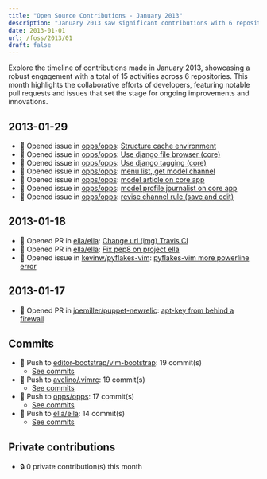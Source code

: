 ```yaml
---
title: "Open Source Contributions - January 2013"
description: "January 2013 saw significant contributions with 6 repositories, 3 open pull requests, and 8 issues raised, marking a productive start to the year."
date: 2013-01-01
url: /foss/2013/01
draft: false
---
```


Explore the timeline of contributions made in January 2013, showcasing a robust engagement with a total of 15 activities across 6 repositories. This month highlights the collaborative efforts of developers, featuring notable pull requests and issues that set the stage for ongoing improvements and innovations.

## 2013-01-29

- 🐛 Opened issue in [opps/opps](https://github.com/opps/opps): [Structure cache environment](https://github.com/opps/opps/issues/7)
- 🐛 Opened issue in [opps/opps](https://github.com/opps/opps): [Use django file browser (core)](https://github.com/opps/opps/issues/6)
- 🐛 Opened issue in [opps/opps](https://github.com/opps/opps): [Use django tagging (core)](https://github.com/opps/opps/issues/5)
- 🐛 Opened issue in [opps/opps](https://github.com/opps/opps): [menu list, get model channel](https://github.com/opps/opps/issues/4)
- 🐛 Opened issue in [opps/opps](https://github.com/opps/opps): [model article on core app](https://github.com/opps/opps/issues/3)
- 🐛 Opened issue in [opps/opps](https://github.com/opps/opps): [model profile journalist on core app](https://github.com/opps/opps/issues/2)
- 🐛 Opened issue in [opps/opps](https://github.com/opps/opps): [revise channel rule (save and edit)](https://github.com/opps/opps/issues/1)

## 2013-01-18

- 🔀 Opened PR in [ella/ella](https://github.com/ella/ella): [Change url (img) Travis CI](https://github.com/ella/ella/pull/136)
- 🔀 Opened PR in [ella/ella](https://github.com/ella/ella): [Fix pep8 on project ella](https://github.com/ella/ella/pull/135)
- 🐛 Opened issue in [kevinw/pyflakes-vim](https://github.com/kevinw/pyflakes-vim): [pyflakes-vim more powerline error](https://github.com/kevinw/pyflakes-vim/issues/62)

## 2013-01-17

- 🔀 Opened PR in [joemiller/puppet-newrelic](https://github.com/joemiller/puppet-newrelic): [apt-key from behind a firewall](https://github.com/joemiller/puppet-newrelic/pull/8)

## Commits

- 🔨 Push to [editor-bootstrap/vim-bootstrap](https://github.com/editor-bootstrap/vim-bootstrap): 19 commit(s)
  - [See commits](https://github.com/editor-bootstrap/vim-bootstrap/commits?author=avelino&since=2013-01-01T00:00:00Z&until=2013-01-31T23:59:59Z)
- 🔨 Push to [avelino/.vimrc](https://github.com/avelino/.vimrc): 19 commit(s)
  - [See commits](https://github.com/avelino/.vimrc/commits?author=avelino&since=2013-01-01T00:00:00Z&until=2013-01-31T23:59:59Z)
- 🔨 Push to [opps/opps](https://github.com/opps/opps): 17 commit(s)
  - [See commits](https://github.com/opps/opps/commits?author=avelino&since=2013-01-01T00:00:00Z&until=2013-01-31T23:59:59Z)
- 🔨 Push to [ella/ella](https://github.com/ella/ella): 14 commit(s)
  - [See commits](https://github.com/ella/ella/commits?author=avelino&since=2013-01-01T00:00:00Z&until=2013-01-31T23:59:59Z)

## Private contributions

- 🔒 0 private contribution(s) this month

